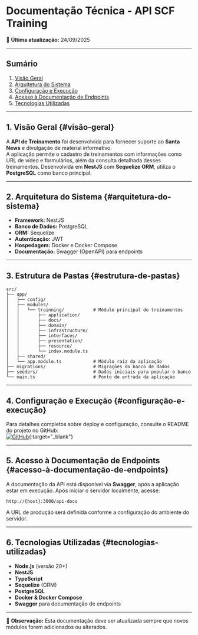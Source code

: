 # Documentação Técnica - API SCF Training

📅 **Última atualização:** 24/09/2025

---

## Sumário
1. [Visão Geral](#visão-geral)  
2. [Arquitetura do Sistema](#arquitetura-do-sistema)  
3. [Configuração e Execução](#configuração-e-execução)  
4. [Acesso à Documentação de Endpoints](#acesso-à-documentação-de-endpoints)  
5. [Tecnologias Utilizadas](#tecnologias-utilizadas)  

---

## 1. Visão Geral {#visão-geral}
A **API de Treinamento** foi desenvolvida para fornecer suporte ao **Santa News** e divulgação de material informativo.  
A aplicação permite o cadastro de treinamentos com informações como URL de vídeo e formulários, além da consulta detalhada desses treinamentos.
Desenvolvida em **NestJS** com **Sequelize ORM**, utiliza o **PostgreSQL** como banco principal.

---

## 2. Arquitetura do Sistema {#arquitetura-do-sistema}
- **Framework:** NestJS  
- **Banco de Dados:** PostgreSQL  
- **ORM:** Sequelize  
- **Autenticação:** JWT 
- **Hospedagem:** Docker e Docker Compose  
- **Documentação:** Swagger (OpenAPI) para endpoints  

---

## 3. Estrutura de Pastas {#estrutura-de-pastas}

```
src/
├── app/
│   ├── config/
│   ├── modules/
│   │   └── trainning/           # Módulo principal de treinamentos
│   │       ├── application/
│   │       ├── docs/
│   │       ├── domain/
│   │       ├── infrastructure/
│   │       ├── interfaces/
│   │       ├── presentation/
│   │       ├── resource/
│   │       └── index.module.ts  
│   ├── shared/
│   └── app.module.ts            # Módulo raiz da aplicação
├── migrations/                  # Migrações do banco de dados
├── seeders/                     # Dados iniciais para popular o banco
└── main.ts                      # Ponto de entrada da aplicação

```

---

## 4. Configuração e Execução {#configuração-e-execução}
Para detalhes completos sobre deploy e configuração, consulte o README do projeto no GitHub:  
[![GitHub](https://img.shields.io/badge/GitHub-Repository-blue?logo=github)](https://github.com/Santa-Casa-Franca/scf-trainning-api){:target="_blank"}

---

## 5. Acesso à Documentação de Endpoints {#acesso-à-documentação-de-endpoints}
A documentação da API está disponível via **Swagger**, após a aplicação estar em execução.
Após iniciar o servidor localmente, acesse:  

```
http://{host}:3000/api-docs
```

A URL de produção será definida conforme a configuração do ambiente do servidor.

---

## 6. Tecnologias Utilizadas {#tecnologias-utilizadas}
- **Node.js** (versão 20+)  
- **NestJS**  
- **TypeScript**  
- **Sequelize** (ORM)  
- **PostgreSQL**  
- **Docker & Docker Compose**  
- **Swagger** para documentação de endpoints  

---

📌 **Observação:** Esta documentação deve ser atualizada sempre que novos módulos forem adicionados ou alterados.